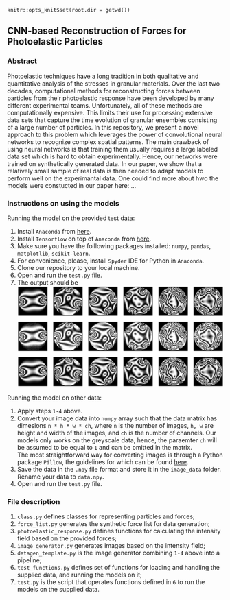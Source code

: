 ```{r setup, include=FALSE, echo=FALSE}
knitr::opts_knit$set(root.dir = getwd())
```

## CNN-based Reconstruction of Forces for Photoelastic Particles

### Abstract 

Photoelastic techniques have a long tradition in both qualitative and quantitative analysis of the stresses in granular materials. Over the last two decades, computational methods for reconstructing forces between particles from their photoelastic response have been developed by many different experimental teams. Unfortunately, all of these methods are computationally expensive. This  limits their use for processing extensive data sets that capture the time evolution of granular ensembles consisting of a large number of particles. In this repository, we present a novel approach to this problem which leverages the power of convolutional neural networks to recognize complex spatial patterns. The main drawback of using neural networks is that training them  usually requires a large labeled data set which is hard to obtain experimentally.  Hence, our networks were trained on synthetically generated data. In our paper, we show that a relatively small sample of real data is then needed to adapt models to perform well on the experimantal data. One could find more about hwo the models were constucted in our paper here: ...

### Instructions on using the models

Running the model on the provided test data:

1. Install `Anaconda` from [here](https://docs.anaconda.com/anaconda/install/).
2. Install `Tensorflow` on top of `Anaconda` from [here](https://docs.anaconda.com/anaconda/user-guide/tasks/tensorflow/).
3. Make sure you have the folllowing packages installed: `numpy`, `pandas`, `matplotlib`, `scikit-learn`.
4. For convenience, please, install `Spyder` IDE for Python in `Anaconda`.
4. Clone our repository to your local machine.
5. Open and run the `test.py` file. 
6. The output should be ![image](img_true_vs_pred_particles.png)

Running the model on other data:

1. Apply steps `1-4` above.
2. Convert your image data into `numpy` array such that the data matrix has dimesions `n * h * w * ch`, where `n` is the number of images, `h, w` are height and width of the images, and `ch` is the number of channels. Our models only works on the greyscale data, hence, the paraemter `ch` will be assumed to be equal to `1` and can be omitted in the matrix.  
The most straightforward way for converting images is through a Python package `Pillow`, the guidelines for which can be found [here](https://pillow.readthedocs.io/en/stable/index.html).
3. Save the data in the `.npy` file format and store it in the `image_data` folder. Rename your data to `data.npy`.
4. Open and run the `test.py` file. 


### File description

1. `class.py` defines classes for representing particles and forces;
2. `force_list.py` generates the synthetic force list for data generation;
3. `photoelastic_response.py` defines functions for calculating the intensity field based on the provided forces;
4. `image_generator.py` generates images based on the intensity field;
5. `datagen_template.py` is the image generator combining `1-4` above into a pipeline;
6. `test_functions.py` defines set of functions for loading and handling the supplied data, and running the models on it;
7. `test.py` is the script that operates functions defined in `6` to run the models on the supplied data.




